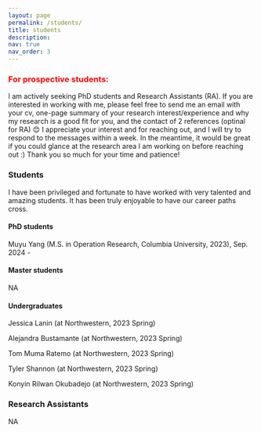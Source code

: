 ```yaml
---
layout: page
permalink: /students/
title: students
description: 
nav: true
nav_order: 3
---
```




### <span style='color: red;'>For prospective students:</span> 

I am actively seeking PhD students and Research Assistants (RA). If you are interested in working with me, please feel free to send me an email with your cv, one-page summary of your research interest/experience and why my research is a good fit for you, and the contact of 2 references (optinal for RA) :blush: I appreciate your interest and for reaching out, and I will try to respond to the messages within a week. In the meantime, it would be great if you could glance at the research area I am working on before reaching out :) Thank you so much for your time and patience! 

### Students

I have been privileged and fortunate to have worked with very talented and amazing students. It has been truly enjoyable to have our career paths cross.

#### PhD students

Muyu Yang (M.S. in Operation Research, Columbia University, 2023), Sep. 2024 - 

#### Master students 

NA

#### Undergraduates 

Jessica Lanin (at Northwestern, 2023 Spring)

Alejandra Bustamante (at Northwestern, 2023 Spring)

Tom Muma Ratemo (at Northwestern, 2023 Spring)

Tyler Shannon (at Northwestern, 2023 Spring)

Konyin Rilwan Okubadejo (at Northwestern, 2023 Spring)

### Research Assistants 

NA


